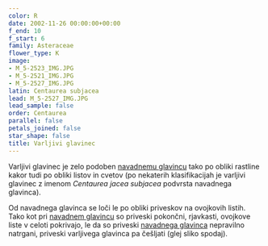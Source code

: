 ```yaml
---
color: R
date: 2002-11-26 00:00:00+00:00
f_end: 10
f_start: 6
family: Asteraceae
flower_type: K
image:
- M_5-2523_IMG.JPG
- M_5-2521_IMG.JPG
- M_5-2527_IMG.JPG
latin: Centaurea subjacea
lead: M_5-2527_IMG.JPG
lead_sample: false
order: Centaurea
parallel: false
petals_joined: false
star_shape: false
title: Varljivi glavinec
---
```

Varljivi glavinec je zelo podoben [navadnemu glavincu](../centaureajacea/) tako po obliki rastline kakor tudi po obliki listov in cvetov (po nekaterih klasifikacijah je varljivi glavinec z imenom *Centaurea jacea subjacea* podvrsta navadnega glavinca).

Od navadnega glavinca se loči le po obliki priveskov na ovojkovih listih. Tako kot pri [navadnem glavincu](../centaureajacea/) so priveski pokončni, rjavkasti, ovojkove liste v celoti pokrivajo, le da so priveski [navadnega glavinca](../centaureajacea/) nepravilno natrgani, priveski varljivega glavinca pa češljati (glej sliko spodaj).
